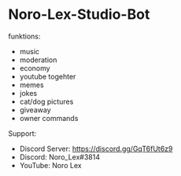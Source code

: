 # Noro-Lex-Studio-Bot
 funktions:
 - music
 - moderation
 - economy
 - youtube togehter
 - memes
 - jokes
 - cat/dog pictures
 - giveaway
 - owner commands
  
 Support:
 - Discord Server: https://discord.gg/GqT6fUt6z9
 - Discord: Noro_Lex#3814
 - YouTube: Noro Lex 

